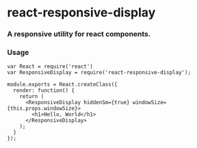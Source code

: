 # react-responsive-display

### A responsive utility for react components.


### Usage

    var React = require('react')
    var ResponsiveDisplay = require('react-responsive-display');

    module.exports = React.createClass({
      render: function() {
        return (
          <ResponsiveDisplay hiddenSm={true} windowSize={this.props.windowSize}>
            <h1>Hello, World</h1>
          </ResponsiveDisplay>
        );
      }
    });
